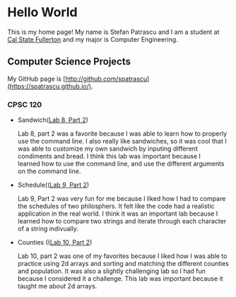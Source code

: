 # Hello World

This is my home page! My name is Stefan Patrascu and I am a student at [Cal State Fullerton](http://www.fullerton.edu/) and my major is Computer Engineering.

## Computer Science Projects

My GitHub page is [http://github.com/spatrascu](https://spatrascu.github.io/).

### CPSC 120

* Sandwich([Lab 8, Part 2](https://github.com/cpsc-fall-2023/cpsc-120-lab-08-ashton-stefan.git)) 

  Lab 8, part 2 was a favorite because I was able to learn how to properly use the command line. I also really like sandwiches, so it was      cool that I was able to customize my own sandwich by inputing different condiments and bread. I think this lab was important because I     
  learned how to use the command line, and use the different arguments on the command line.

* Schedule(([Lab 9, Part 2](https://github.com/cpsc-fall-2023/cpsc-120-lab-09-stefan.git))

  Lab 9, Part 2 was very fun for me because I liked how I had to compare the schedules of two philosphers. It felt like the code had a 
  realistic application in the real world. I think it was an important lab because I learned how to compare two strings and iterate through 
  each character of a string indivually.  

* Counties (([Lab 10, Part 2](https://github.com/cpsc-fall-2023/cpsc-120-lab-10-stefan-and-alan.git))

  Lab 10, part 2 was one of my favorites because I liked how I was able to practice using 2d arrays and sorting and matching the different 
  counties and population. It was also a slightly challenging lab so I had fun because I considered it a challenge. This lab was important 
  because it taught me about 2d arrays.
